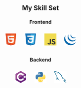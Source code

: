 <div align="center">
  
## My Skill Set  
<!--<table>
  <tr>
    <td valign="top" width="50%">-->

  ### Frontend  
  <div align="center">  
    <img style="margin: 10px" src="https://github.com/devicons/devicon/blob/master/icons/html5/html5-original.svg" alt="HTML5" height="40" />  
    <img style="margin: 10px" src="https://github.com/devicons/devicon/blob/master/icons/css3/css3-original.svg" alt="CSS3" height="40" />  
    <img style="margin: 10px" src="https://github.com/devicons/devicon/blob/master/icons/javascript/javascript-original.svg" alt="JavaScript" height="40" />  
    <img style="margin: 10px" src="https://github.com/devicons/devicon/blob/master/icons/jquery/jquery-original.svg" alt="JQuery" height="40" />  
  </div>
  </td>
  
<!--<td valign="top" width=50%">-->

  ### Backend  
  <div align="center">  
    <img style="margin: 10px" src="https://github.com/devicons/devicon/blob/master/icons/csharp/csharp-original.svg" alt="Java" height="40" />  
    <img style="margin: 10px" src="https://github.com/devicons/devicon/blob/master/icons/python/python-original.svg" alt="Spring" height="40" />  
    <img style="margin: 10px" src="https://github.com/devicons/devicon/blob/master/icons/mysql/mysql-original.svg" alt="MySQL" height="40" />
                                                                                                                                    
  </div>
  <!--</td>
</table> --> 

</div>  

<!--![Ahmed's GitHub stats](https://github-readme-stats.vercel.app/api?username=AhmedHajiyev&theme=dark&show_icons=true)-->
<!--[![Top Langs](https://github-readme-stats.vercel.app/api/top-langs/?username=AhmedHajiyev&layout=compact)](https://github.com/AhmedHajiyev/)-->












